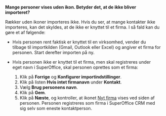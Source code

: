 <!-- markdownlint-disable-file MD041 -->
**Mange personer vises uden ikon. Betyder det, at de ikke bliver importeret?**

Rækker uden ikoner importeres ikke. Hvis du ser, at mange kontakter ikke importeres, kan det skyldes, at de ikke er knyttet til et firma. I så fald kan du gøre et af følgende:

* Hvis personen rent faktisk er knyttet til en virksomhed, vender du tilbage til importkilden (Gmail, Outlook eller Excel) og angiver et firma for personen. Start derefter importen på ny.

* Hvis personen ikke er knyttet til et firma, men skal registreres under eget navn i SuperOffice, skal personen oprettes som et firma:

    1. Klik på **Forrige** og **Konfigurer importindstillinger**.
    2. Klik på listen **Hvis intet firmanavn** under **Kontakt**.
    3. Vælg **Brug personens navn**.
    4. Klik på **Gem**.
    5. Klik på **Næste**, og kontroller, at ikonet [Nyt firma][img1] vises ved siden af personen. Personen registreres som firma i SuperOffice CRM med sig selv som eneste kontaktperson.

<!-- Referenced images -->
[img1]: ../../../../media/icons/admin/import-preview-icon-company-new.png
